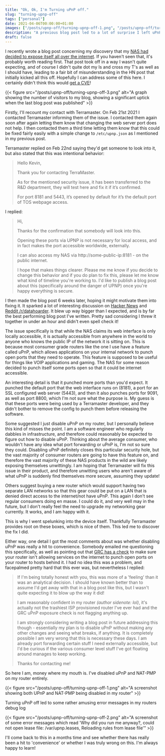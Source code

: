 ```yaml
---
title: "Ok, Ok, I'm Turning uPnP off."
slug: "turning-upnp-off"
tags: ["personal"]
date: 2021-04-06T00:00:00+01:00
images: ["/posts/upnp-off/turning-upnp-off-1.png", "/posts/upnp-off/turning-upnp-off-2.png"]
description: "A previous blog post led to a lot of surprise I left uPnP on. Let's switch it off and see what breaks."
draft: false
---
```


I recently wrote a blog post concerning my discovery that my [NAS had decided to expose itself all over the internet](https://kn100.me/terramaster-nas-exposing-itself-over-upnp/). If you haven't seen that, it's probably worth reading first. That post took off in a way I wasn't quite expecting, and of course I didn't quite dot my Is and cross my T's as well as I should have, leading to a fair bit of misunderstanding in the HN post that initially kicked all this off. Hopefully I can address some of this here. I certainly didn't think this would [get a CVE](https://nvd.nist.gov/vuln/detail/CVE-2021-30127)!

{{< figure src="/posts/upnp-off/turning-upnp-off-3.png" alt="A graph showing the number of visitors to my blog, showing a significant uptick when the last blog post was published" >}}

Firstly, I'll recount my contact with Terramaster. On Feb 21st 2021 I contacted Terramaster informing them of the issue. I contacted them again soon after again letting them know that changing the web server port does not help. I then contacted them a third time letting them know that this could be fixed fairly easily with a simple change to `/etc/upnp.json` as I mentioned in my previous post.

Terramaster replied on Feb 22nd saying they'd get someone to look into it, but also stated that this was intentional behavior:

>Hello Kevin,
>
>Thank you for contacting TerraMaster.
>
>As for the mentioned security issue, it has been transferred to the R&D department, they will test here and fix it if it’s confirmed.
>
>For port 8181 and 5443, it’s opened by default for it’s the default port of TOS webpage access.

I replied:

>Hi,
>
>Thanks for the confirmation that somebody will look into this.
>
>Opening these ports via UPNP is not necessary for local access, and in fact makes the port accessible worldwide, externally.
>
>
>I can also access my NAS via http://some-public-ip:8181 - on the public internet.
>
>I hope that makes things clearer. Please me me know if you decide to change this behavior and if you do plan to fix this, please let me know what kind of timeline you're working to. I'd like to publish a blog post about this (specifically around the danger of UPNP) once you're happy everything is secure.

I then made the blog post 6 weeks later, hoping it might motivate them into fixing it. It sparked a lot of interesting discussion on [Hacker News](https://news.ycombinator.com/item?id=26681984) and [Reddit /r/datahoarder](https://www.reddit.com/r/DataHoarder/comments/mk3l0i/terramaster_nas_exposing_itself_with_upnp_over/). It blew up way bigger than I expected, and is by far the best performing blog post I've written. Pretty sad considering I threw it together in under an hour and didn't even spell check it!

The issue specifically is that while the NAS claims its web interface is only locally accessible, it is actually accessible from anywhere in the world to anyone who knows the public IP of the network it is sitting on. This is because most consumer grade routers like the one I use have a feature called uPnP, which allows applications on your internal network to punch open ports that they need to operate. This feature is supposed to be useful for things like VOIP applications and gaming. The NAS for some reason decided to punch itself some ports open so that it could be internet accessible.

An interesting detail is that it punched more ports than you'd expect. It punched the default port that the web interface runs on (8181), a port for an SSL configured web server (5443), and then it also punches ports for 9091, as well as port 8800, which I'm not sure what the purpose is. My guess is that these ports were being used by a Terramaster developer, and they didn't bother to remove the config to punch them before releasing the software.

Some suggested I just disable uPnP on my router, but I personally believe this kind of misses the point. I am a software engineer who regularly dabbles in infrastructure, and therefore could reasonably be expected to figure out how to disable uPnP. Thinking about the average consumer, who wouldn't have any idea what port forwarding or uPnP is, I'm not so sure they could.  Disabling uPnP definitely closes this particular security hole, but the vast majority of consumer routers are going to have this feature on, and therefore the vast majority of these NAS products in the wild are likely exposing themselves unwittingly. I am hoping that Terramaster will fix this issue in their product, and therefore unwitting users who aren't aware of what uPnP is suddenly find themselves more secure, assuming they update!

Others suggest buying a new router which would support having two separate LAN networks so that this gear could be put on a LAN that is denied direct access to the internet/not have uPnP. This again I don't see regular consumers doing en masse. I could do it, and very well may in the future, but I don't really feel the need to upgrade my networking gear currently. It works, and I am happy with it.

This is why I went spelunking into the device itself. Thankfully Terramaster provides root on these boxes, which is nice of them. This led me to discover the fix I did.

Either way, one detail I got the most comments about was whether disabling uPnP was really a hit to convenience. Somebody emailed me questioning this specifically, as well as pointing out that [GRC has a check](https://www.grc.com/default.htm) to make sure your router isn't allowing services on the internet to punch open ports on your router to hosts behind it. I had no idea this was a problem, and facepalmed pretty hard that this ever was, but nevertheless I replied:

> If I'm being totally honest with you, this was more of a 'feeling' than it was an analytical decision. I should have known better than to assume I'd get away with that in a blog post like this, but I wasn't quite expecting it to blow up the way it did!
>
> I am reasonably confident in my router *(author sidenote: lol)*, it's actually not the trashiest ISP provisioned router I've ever had and the GRC uPnP exposure check is not flagging anything up.
>
> I am strongly considering writing a blog post in future addressing this though - essentially my plan is to disable uPnP without making any other changes and seeing what breaks, if anything. It is completely possible I am very wrong that this is necessary these days. I am already port forwarding certain stuff I need externally accessible, but I'd be curious if the various consumer level stuff I've got floating around manages to keep working.
>
> Thanks for contacting me!

So here I am, money where my mouth is. I've disabled uPnP and NAT-PMP on my router entirely.

{{< figure src="/posts/upnp-off/turning-upnp-off-1.png" alt="A screenshot showing both UPnP and NAT-PMP being disabled in my router" >}}

Turning uPnP off led to some rather amusing error messages in my routers debug log

{{< figure src="/posts/upnp-off/turning-upnp-off-2.png" alt="A screenshot of some error messages which read 'Why did you run me anyway?, could not open lease file: /var/upnp.leases, Reloading rules from lease file'" >}}

I'll come back to this in a months time and see whether there has really been a hit to 'convenience' or whether I was truly wrong on this. I'm always happy to learn!
